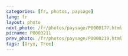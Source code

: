 ```yaml
---
categories: [fr, photos, paysage]
lang: fr
layout: photo
next_photo: /fr/photos/paysage/P0000177.html
picname: P0000211
prev_photo: /fr/photos/paysage/P0000219.html
tags: [Oryx, Tree]
---
```

